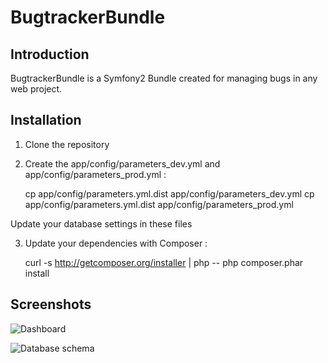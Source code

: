 BugtrackerBundle
================

Introduction
------------

BugtrackerBundle is a Symfony2 Bundle created for managing bugs in any web project.

Installation
------------

1. Clone the repository

2. Create the app/config/parameters_dev.yml and app/config/parameters_prod.yml :

	cp app/config/parameters.yml.dist app/config/parameters_dev.yml
	cp app/config/parameters.yml.dist app/config/parameters_prod.yml

Update your database settings in these files

3. Update your dependencies with Composer :

	curl -s http://getcomposer.org/installer | php --
	php composer.phar install

Screenshots
-----------

![Dashboard](https://raw.github.com/lgandelin/BugtrackerBundle/master/screens/dashboard.jpg "Dashboard")

![Database schema](https://raw.github.com/lgandelin/BugtrackerBundle/master/screens/database.jpg "Database schema")
